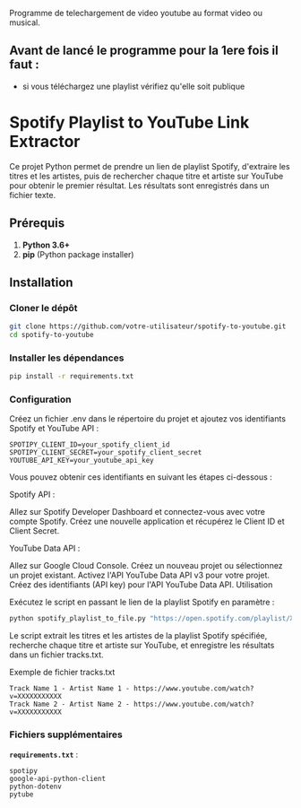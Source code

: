 Programme de telechargement de video youtube au format video ou musical.


## Avant de lancé le programme pour la 1ere fois il faut :
- si vous téléchargez une playlist vérifiez qu'elle soit publique

# Spotify Playlist to YouTube Link Extractor

Ce projet Python permet de prendre un lien de playlist Spotify, d'extraire les titres et les artistes, puis de rechercher chaque titre et artiste sur YouTube pour obtenir le premier résultat. Les résultats sont enregistrés dans un fichier texte.

## Prérequis

1. **Python 3.6+**
2. **pip** (Python package installer)

## Installation

### Cloner le dépôt

```bash
git clone https://github.com/votre-utilisateur/spotify-to-youtube.git
cd spotify-to-youtube
````

### Installer les dépendances
```bash
pip install -r requirements.txt
```

### Configuration
Créez un fichier .env dans le répertoire du projet et ajoutez vos identifiants Spotify et YouTube API :

```plaintext
SPOTIPY_CLIENT_ID=your_spotify_client_id
SPOTIPY_CLIENT_SECRET=your_spotify_client_secret
YOUTUBE_API_KEY=your_youtube_api_key
```

Vous pouvez obtenir ces identifiants en suivant les étapes ci-dessous :

Spotify API :

Allez sur Spotify Developer Dashboard et connectez-vous avec votre compte Spotify.
Créez une nouvelle application et récupérez le Client ID et Client Secret.

YouTube Data API :

Allez sur Google Cloud Console.
Créez un nouveau projet ou sélectionnez un projet existant.
Activez l'API YouTube Data API v3 pour votre projet.
Créez des identifiants (API key) pour l'API YouTube Data API.
Utilisation


Exécutez le script en passant le lien de la playlist Spotify en paramètre :

```bash
python spotify_playlist_to_file.py "https://open.spotify.com/playlist/XXXXXXXXXX"
```


Le script extrait les titres et les artistes de la playlist Spotify spécifiée, recherche chaque titre et artiste sur YouTube, et enregistre les résultats dans un fichier tracks.txt.

Exemple de fichier tracks.txt
```plaintext
Track Name 1 - Artist Name 1 - https://www.youtube.com/watch?v=XXXXXXXXXXX
Track Name 2 - Artist Name 2 - https://www.youtube.com/watch?v=XXXXXXXXXXX
```


### Fichiers supplémentaires

**`requirements.txt`** :

```plaintext
spotipy
google-api-python-client
python-dotenv
pytube
```
